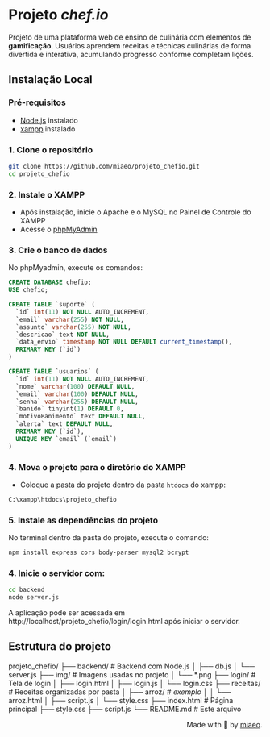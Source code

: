 # Projeto _chef.io_

Projeto de uma plataforma web de ensino de culinária com elementos de **gamificação**. Usuários aprendem receitas e técnicas culinárias de forma divertida e interativa, acumulando progresso conforme completam lições.

## Instalação Local
### Pré-requisitos
- [Node.js](https://nodejs.org/) instalado
- [xampp](https://www.apachefriends.org/pt_br/index.html) instalado

### 1. Clone o repositório

```bash
git clone https://github.com/miaeo/projeto_chefio.git
cd projeto_chefio
```

### 2. Instale o XAMPP
* Após instalação, inicie o Apache e o MySQL no Painel de Controle do XAMPP
* Acesse o [phpMyAdmin](http://localhost/phpmyadmin)

### 3. Crie o banco de dados
No phpMyadmin, execute os comandos:
```sql
CREATE DATABASE chefio;
USE chefio;

CREATE TABLE `suporte` (
  `id` int(11) NOT NULL AUTO_INCREMENT,
  `email` varchar(255) NOT NULL,
  `assunto` varchar(255) NOT NULL,
  `descricao` text NOT NULL,
  `data_envio` timestamp NOT NULL DEFAULT current_timestamp(),
  PRIMARY KEY (`id`)
)

CREATE TABLE `usuarios` (
  `id` int(11) NOT NULL AUTO_INCREMENT,
  `nome` varchar(100) DEFAULT NULL,
  `email` varchar(100) DEFAULT NULL,
  `senha` varchar(255) DEFAULT NULL,
  `banido` tinyint(1) DEFAULT 0,
  `motivoBanimento` text DEFAULT NULL,
  `alerta` text DEFAULT NULL,
  PRIMARY KEY (`id`),
  UNIQUE KEY `email` (`email`)
)
```

### 4. Mova o projeto para o diretório do XAMPP
* Coloque a pasta do projeto dentro da pasta `htdocs` do xampp:
```bash
C:\xampp\htdocs\projeto_chefio
```

### 5. Instale as dependências do projeto
No terminal dentro da pasta do projeto, execute o comando:
```bash
npm install express cors body-parser mysql2 bcrypt
```

### 4. Inicie o servidor com:
```bash
cd backend
node server.js
```

A aplicação pode ser acessada em http://localhost/projeto_chefio/login/login.html após iniciar o servidor.

## Estrutura do projeto

projeto_chefio/
├── backend/ # Backend com Node.js
│ ├── db.js
│ └── server.js
├── img/ # Imagens usadas no projeto
│ └── *.png
├── login/ # Tela de login
│ ├── login.html
│ ├── login.js
│ └── login.css
├── receitas/ # Receitas organizadas por pasta
│ ├── arroz/ # _exemplo_
│ │ └── arroz.html
│ ├── script.js
│ └── style.css
├── index.html # Página principal
├── style.css 
├── script.js
└── README.md # Este arquivo

<div align="right">Made with 💜 by <a href="https://github.com/miaeo">miaeo</a>.</div>
